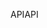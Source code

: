 <span data-ttu-id="09aff-101">API</span><span class="sxs-lookup"><span data-stu-id="09aff-101">API</span></span>